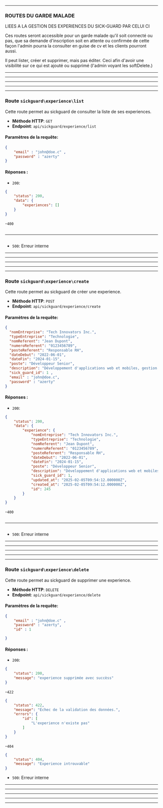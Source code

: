 
---

### ROUTES DU GARDE MALADE

LIEES A LA GESTION DES EXPERIENCES DU SICK-GUARD PAR CELUI CI


Ces routes seront accessible pour un garde malade qu'il soit connecté ou pas,
que sa demande d'inscription soit en attente ou confirmée
de cette façon l'admin pourra la consulter en guise de cv 
et les clients pourront aussi. 

Il peut lister, créer et supprimer, mais pas éditer.
Ceci afin d'avoir une visibilité sur ce qui est ajouté ou supprimé
(l'admin voyant les softDelete.)


---
---
---

---
---

### Route `sickguard\experience\list`

Cette route permet au sickguard de consulter la liste de ses experiences.

- **Méthode HTTP**: `GET`
- **Endpoint**: `api/sickguard/experience/list`

#### Paramètres de la requête:
````json
{
    "email" : "john@doe.c" ,
    "password" : "azerty"
}
````

#### Réponses :
- `200`:
```json
{
    "status": 200,
    "data": {
        "experiences": []
    }
}
```
-`400`
````json
````
---
````json
````
- `500`: Erreur interne

---
---
---

---
---



### Route `sickguard\experience\create`

Cette route permet au sickguard de créer une experience.

- **Méthode HTTP**: `POST`
- **Endpoint**: `api/sickguard/experience/create`

#### Paramètres de la requête:
````json
{
  "nomEntreprise": "Tech Innovators Inc.",
  "typeEntreprise": "Technologie",
  "nomReferent": "Jean Dupont",
  "numeroReferent": "0123456789",
  "posteReferent": "Responsable RH",
  "dateDebut": "2022-06-01",
  "dateFin": "2024-01-15",
  "poste": "Développeur Senior",
  "description": "Développement d'applications web et mobiles, gestion d'une équipe de 5 développeurs.",
  "sick_guard_id": 1 , 
  "email" : "john@doe.c",
  "password" : "azerty"
}

````

#### Réponses :
- `200`:
```json
{
    "status": 200,
    "data": {
        "experience": {
            "nomEntreprise": "Tech Innovators Inc.",
            "typeEntreprise": "Technologie",
            "nomReferent": "Jean Dupont",
            "numeroReferent": "0123456789",
            "posteReferent": "Responsable RH",
            "dateDebut": "2022-06-01",
            "dateFin": "2024-01-15",
            "poste": "Développeur Senior",
            "description": "Développement d'applications web et mobiles, gestion d'une équipe de 5 développeurs.",
            "sick_guard_id": 1,
            "updated_at": "2025-02-05T09:54:12.000000Z",
            "created_at": "2025-02-05T09:54:12.000000Z",
            "id": 245
        }
    }
}
```
-`400`
````json
````
---
````json
````
- `500`: Erreur interne

---
---
---

---
---


### Route `sickguard\experience\delete`

Cette route permet au sickguard de supprimer une experience.

- **Méthode HTTP**: `DELETE`
- **Endpoint**: `api/sickguard/experience/delete`

#### Paramètres de la requête:
````json
{
    "email" : "john@doe.c" ,
    "password" : "azerty",
    "id" : 1

}
````

#### Réponses :
- `200`:
```json
{
    "status": 200,
    "message": "experience supprimée avec succèss"
}
```
-`422`
````json
{
    "status": 422,
    "message": "Échec de la validation des données.",
    "errors": {
        "id": [
            "L'experience n'existe pas"
        ]
    }
}
````
-`404`
````json
{
    "status": 404,
    "message": "Experience introuvable"
}
````
- `500`: Erreur interne

---
---
---

---
---

